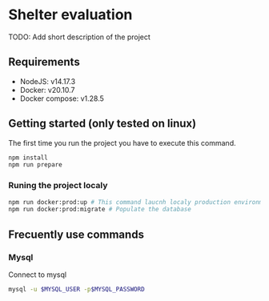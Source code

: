 # Shelter evaluation

TODO: Add short description of the project

## Requirements

* NodeJS: v14.17.3
* Docker: v20.10.7
* Docker compose: v1.28.5

## Getting started (only tested on linux)

The first time you run the project you have to execute this command.

```bash
npm install
npm run prepare
```

### Runing the project localy

```bash
npm run docker:prod:up # This command laucnh localy production environment
npm run docker:prod:migrate # Populate the database
```

## Frecuently use commands

### Mysql

Connect to mysql
```bash
mysql -u $MYSQL_USER -p$MYSQL_PASSWORD
```